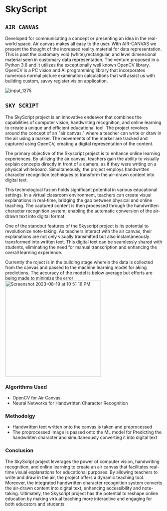 # SkyScript

## `AIR CANVAS`
Developed for communicating a concept or presenting an idea in the real-world space. Air canvas makes all easy to the user. With AIR-CANVAS we
present the thought of the increased reality material for data representation. This is past the customary void (white),rectangular, and level dimensional material seen in customary data representation. The venture proposed in a Python 3.6 and it utilizes the exceptionally well known OpenCV
library. OpenCV is a PC vision and AI programming library that incorporates numerous normal picture examination calculations that will assist us with building custom, savvy register vision application.

![input_1275](https://github.com/saniya1027108/SkyScript/assets/56751947/e2e46fb0-652b-4d35-b8a9-29f34b5191be)

## `SKY SCRIPT`
The SkyScript project is an innovative endeavor that combines the capabilities of computer vision, handwriting recognition, and online learning to create a unique and efficient educational tool. The project revolves around the concept of an "air canvas," where a teacher can write or draw in the air using a marker. The movements of the marker are tracked and captured using OpenCV, creating a digital representation of the content.

The primary objective of the Skyscript project is to enhance online learning experiences. By utilizing the air canvas, teachers gain the ability to visually explain concepts directly in front of a camera, as if they were writing on a physical whiteboard. Simultaneously, the project employs handwritten character recognition techniques to transform the air-drawn content into digital text.

This technological fusion holds significant potential in various educational settings. In a virtual classroom environment, teachers can create visual explanations in real-time, bridging the gap between physical and online teaching. The captured content is then processed through the handwritten character recognition system, enabling the automatic conversion of the air-drawn text into digital format.

One of the standout features of the Skyscript project is its potential to revolutionize note-taking. As teachers interact with the air canvas, their explanations are not only visually transmitted but also instantaneously transformed into written text. This digital text can be seamlessly shared with students, eliminating the need for manual transcription and enhancing the overall learning experience.


Currently the roject is in the building stage wherein the data is collected from the canvas and passed to the machine learning model for aking predictions. The accuracy of the model is below average but efforts are being made to minimize the error
<img width="307" alt="Screenshot 2023-08-19 at 10 51 16 PM" src="https://github.com/saniya1027108/SkyScript/assets/56751947/3cc056d7-79d3-4430-a61f-3653aa232284">

### Algorithms Used
- OpenCV for Air Canvas
- Neural Networks for Handwritten Character Recognition

### Methodolgy
- Handwritten text written onto the canvas is taken and preprocessed
- The proprocessed image is passed onto the ML model for Predicting the handwriiten character and simultaneously converting it into digital text

### Conclusion
The SkyScript project leverages the power of computer vision, handwriting recognition, and online learning to create an air canvas that facilitates real-time visual explanations for educational purposes. By allowing teachers to write and draw in the air, the project offers a dynamic teaching tool. Moreover, the integrated handwritten character recognition system converts the air-drawn content into digital text, enhancing accessibility and note-taking. Ultimately, the Skyscript project has the potential to reshape online education by making virtual teaching more interactive and engaging for both educators and students.

